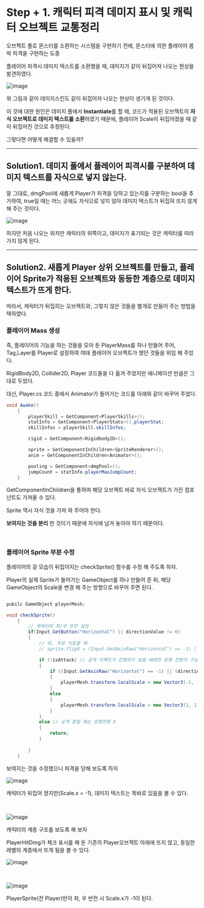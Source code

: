 # Step + 1. 캐릭터 피격 데미지 표시 및 캐릭터 오브젝트 교통정리

오브젝트 풀로 몬스터를 소환하는 시스템을 구현하기 전에, 몬스터에 의한 플레이어 몸박 피격을 구현하는 도중 

플레이어 피격시 데미지 텍스트를 소환했을 때, 데미지가 같이 뒤집어져 나오는 현상을 발견하였다.

![image](https://user-images.githubusercontent.com/66288087/211145041-3791fd20-891b-4e25-b584-79c73c20be3d.png)

위 그림과 같이 데미지스킨도 같이 뒤집어져 나오는 현상이 생기게 된 것이다.

이 것에 대한 원인은 데미지 풀에서 **Instantiate**를 할 때, 코드가 적용된 오브젝트의 **자식 오브젝트로 데미지 텍스트를 소환**하였기 때문에, 플레이어 Scale이 뒤집어졌을 때 같이 뒤집어진 것으로 추정된다.

그렇다면 어떻게 해결할 수 있을까?

<hr>

## Solution1. 데미지 풀에서 플레이어 피격시를 구분하여 데미지 텍스트를 자식으로 넣지 않는다.

말 그대로, dmgPool에 새롭게 Player가 피격을 당하고 있는지를 구분하는 bool을 추가하여, true일 때는 어느 곳에도 자식으로 넣지 않아 데미지 텍스트가 뒤집혀 뜨지 않게 해 주는 것이다.

![image](https://user-images.githubusercontent.com/66288087/211145316-3c5d4191-08c3-46dc-b154-a06cd49b555a.png)

하지만 처음 나오는 위치만 캐릭터의 위쪽이고, 데미지가 표기되는 것은 캐릭터를 따라가지 않게 된다.

<hr>

## Solution2. 새롭게 Player 상위 오브젝트를 만들고, 플레이어 Sprite가 적용된 오브젝트와 동등한 계층으로 데미지 텍스트가 뜨게 한다.

따라서, 캐릭터가 뒤집히는 오브젝트와, 그렇지 않은 것들을 별개로 만들어 주는 방법을 택하였다.

### 플레이어 Mass 생성

즉, 플레이어의 기능을 하는 것들을 모아 둔 PlayerMass를 하나 만들어 주어, Tag,Layer를 Player로 설정하여 여태 플레이어 오브젝트가 했던 것들을 위임 해 주었다.

RigidBody2D, Collider2D, Player 코드들을 다 옮겨 주었지만 애니메이션 만큼은 그대로 두었다.

대신, Player.cs 코드 중에서 Animator가 들어가는 코드를 아래와 같이 바꾸어 주었다.

```c#
void Awake()
    {
        playerSkill = GetComponent<PlayerSkills>();
        statInfo = GetComponent<PlayerStats>().playerStat;
        skillInfos = playerSkill.skillInfos;

        rigid = GetComponent<Rigidbody2D>();

        sprite = GetComponentInChildren<SpriteRenderer>();
        anim = GetComponentInChildren<Animator>();

        pooling = GetComponent<dmgPool>();
        jumpCount = statInfo.playerMaxJumpCount;
    }
```
GetComponentInChildren을 통하여 해당 오브젝트 바로 자식 오브젝트가 가진 컴포넌트도 가져올 수 있다.

Sprite 역시 자식 것을 가져 와 주어야 한다.

**보여지는 것을 분리** 한 것이기 때문에 자식에 남겨 놓아야 하기 때문이다.

<br>

### 플레이어 Sprite 부분 수정

플레이어의 겉 모습이 뒤집어지는 checkSprite() 함수를 수정 해 주도록 하자.

Player의 실제 Sprite가 들어가는 GameObject를 하나 만들어 준 뒤, 해당 GameObject의 Scale을 변경 해 주는 방향으로 바꾸어 주면 된다.

```c#

pubilc GameObject playerMesh;

void checkSprite()
    {
        // 캐릭터의 좌/우 반전 설정
        if(Input.GetButton("Horizontal") || directionValue != 0)
        {
            // 좌, 우로 이동할 때
            // sprite.flipX = (Input.GetAxisRaw("Horizontal") == -1) || (directionValue == -1); // 왼쪽일 때 바꾸어 주어야 하니 왼쪽으로 이동할 때 맞는 조건을 넣어 주었다.

            if (!isAttack) // 공격 이펙트가 진행되지 않을 때에만 방향 전환이 가능하게!!
            {
                if ((Input.GetAxisRaw("Horizontal") == -1) || (directionValue == -1)) // 위 조건을 똑같이 써 주어, 왼쪽을 볼 때는 scale에 (-1,1,1)벡터를 넣어 준다. (-1,0,0)넣으면 캐릭터가 사라진다.
                {
                    playerMesh.transform.localScale = new Vector3(-1, 1, 1); // scale의 x 좌표를 -1로 바꾸어 주면 scale에 들어가는 것이 벡터이니 방향이 바뀌게 된다.
                }
                else
                {
                    playerMesh.transform.localScale = new Vector3(1, 1, 1);
                }
            }
            else // 공격 중일 때는 방향전환 X
            {
                return;
            }
            
        }
    }
```

보여지는 것을 수정했으니 피격을 당해 보도록 하자

![image](https://user-images.githubusercontent.com/66288087/211145827-1a945247-a4ec-45bb-bc12-ddf18936c918.png)

캐릭터가 뒤집어 졌지만(Scale.x = -1), 데미지 텍스트는 똑바로 있음을 볼 수 있다.

<br>

![image](https://user-images.githubusercontent.com/66288087/211145866-aef40098-97c3-49d7-9577-d3c20a345569.png)

캐릭터의 계층 구조를 보도록 해 보자

PlayerHitDmg가 체크 표시를 해 둔 기존의 Player오브젝트 아래에 뜨지 않고, 동일한 레벨의 계층에서 뜨게 됨을 볼 수 있다.

![image](https://user-images.githubusercontent.com/66288087/211145951-f5aea244-7916-481f-8b1d-7dd658004ad2.png)

<br>

![image](https://user-images.githubusercontent.com/66288087/211145972-1fdcd13f-318e-4c5a-96bb-f0fcc1a2b5bd.png)

PlayerSprite(전 Player)만이 좌, 우 반전 시 Scale.x가 -1이 된다.




